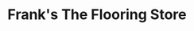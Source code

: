 ---
title: "Frank's The Flooring Store"
url: /bishop-auckland/franks-the-flooring-store/
shop: Fußböden
---